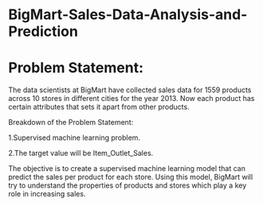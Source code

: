 # BigMart-Sales-Data-Analysis-and-Prediction

# Problem Statement:

The data scientists at BigMart have collected sales data for 1559 products across 10 stores in different cities for the year 2013. Now each product has certain attributes that sets it apart from other products.

Breakdown of the Problem Statement:

1.Supervised machine learning problem.

2.The target value will be Item_Outlet_Sales.

The objective is to create a supervised machine learning  model that can predict the sales per product for each store. Using this model, BigMart will try to understand the properties of products and stores which play a key role in increasing sales.
